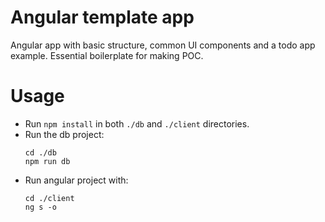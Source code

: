 # Angular template app

Angular app with basic structure, common UI components and a todo app example. Essential boilerplate for making POC.

# Usage

- Run `npm install` in both `./db` and `./client` directories.
- Run the db project:
    ```
    cd ./db
    npm run db
    ```
- Run angular project with:
    ```
    cd ./client
    ng s -o
    ```
